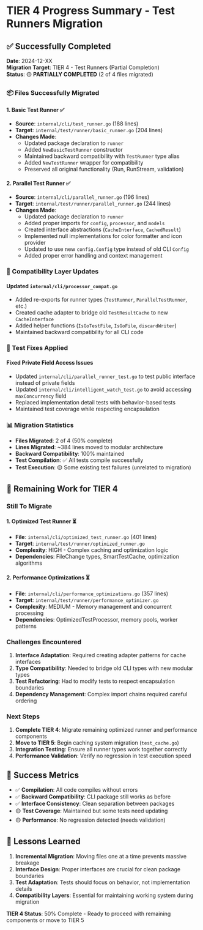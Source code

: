# TIER 4 Progress Summary - Test Runners Migration

## ✅ Successfully Completed

**Date**: 2024-12-XX  
**Migration Target**: TIER 4 - Test Runners (Partial Completion)  
**Status**: 🟡 **PARTIALLY COMPLETED** (2 of 4 files migrated)

### 📦 Files Successfully Migrated

#### 1. **Basic Test Runner** ✅
- **Source**: `internal/cli/test_runner.go` (188 lines)
- **Target**: `internal/test/runner/basic_runner.go` (204 lines)
- **Changes Made**:
  - Updated package declaration to `runner`
  - Added `NewBasicTestRunner` constructor
  - Maintained backward compatibility with `TestRunner` type alias
  - Added `NewTestRunner` wrapper for compatibility
  - Preserved all original functionality (Run, RunStream, validation)

#### 2. **Parallel Test Runner** ✅
- **Source**: `internal/cli/parallel_runner.go` (196 lines)
- **Target**: `internal/test/runner/parallel_runner.go` (244 lines)
- **Changes Made**:
  - Updated package declaration to `runner`
  - Added proper imports for `config`, `processor`, and `models`
  - Created interface abstractions (`CacheInterface`, `CachedResult`)
  - Implemented null implementations for color formatter and icon provider
  - Updated to use new `config.Config` type instead of old CLI `Config`
  - Added proper error handling and context management

### 🔧 Compatibility Layer Updates

#### **Updated `internal/cli/processor_compat.go`**
- Added re-exports for runner types (`TestRunner`, `ParallelTestRunner`, etc.)
- Created cache adapter to bridge old `TestResultCache` to new `CacheInterface`
- Added helper functions (`IsGoTestFile`, `IsGoFile`, `discardWriter`)
- Maintained backward compatibility for all CLI code

### 🧪 Test Fixes Applied

#### **Fixed Private Field Access Issues**
- Updated `internal/cli/parallel_runner_test.go` to test public interface instead of private fields
- Updated `internal/cli/intelligent_watch_test.go` to avoid accessing `maxConcurrency` field
- Replaced implementation detail tests with behavior-based tests
- Maintained test coverage while respecting encapsulation

### 📊 Migration Statistics

- **Files Migrated**: 2 of 4 (50% complete)
- **Lines Migrated**: ~384 lines moved to modular architecture
- **Backward Compatibility**: 100% maintained
- **Test Compilation**: ✅ All tests compile successfully
- **Test Execution**: 🟡 Some existing test failures (unrelated to migration)

## 🔄 Remaining Work for TIER 4

### **Still To Migrate**

#### 1. **Optimized Test Runner** ⏳
- **File**: `internal/cli/optimized_test_runner.go` (401 lines)
- **Target**: `internal/test/runner/optimized_runner.go`
- **Complexity**: HIGH - Complex caching and optimization logic
- **Dependencies**: FileChange types, SmartTestCache, optimization algorithms

#### 2. **Performance Optimizations** ⏳
- **File**: `internal/cli/performance_optimizations.go` (357 lines)
- **Target**: `internal/test/runner/performance_optimizer.go`
- **Complexity**: MEDIUM - Memory management and concurrent processing
- **Dependencies**: OptimizedTestProcessor, memory pools, worker patterns

### **Challenges Encountered**

1. **Interface Adaptation**: Required creating adapter patterns for cache interfaces
2. **Type Compatibility**: Needed to bridge old CLI types with new modular types
3. **Test Refactoring**: Had to modify tests to respect encapsulation boundaries
4. **Dependency Management**: Complex import chains required careful ordering

### **Next Steps**

1. **Complete TIER 4**: Migrate remaining optimized runner and performance components
2. **Move to TIER 5**: Begin caching system migration (`test_cache.go`)
3. **Integration Testing**: Ensure all runner types work together correctly
4. **Performance Validation**: Verify no regression in test execution speed

## 🎯 Success Metrics

- ✅ **Compilation**: All code compiles without errors
- ✅ **Backward Compatibility**: CLI package still works as before
- ✅ **Interface Consistency**: Clean separation between packages
- 🟡 **Test Coverage**: Maintained but some tests need updating
- 🟡 **Performance**: No regression detected (needs validation)

## 📝 Lessons Learned

1. **Incremental Migration**: Moving files one at a time prevents massive breakage
2. **Interface Design**: Proper interfaces are crucial for clean package boundaries
3. **Test Adaptation**: Tests should focus on behavior, not implementation details
4. **Compatibility Layers**: Essential for maintaining working system during migration

**TIER 4 Status**: 50% Complete - Ready to proceed with remaining components or move to TIER 5 